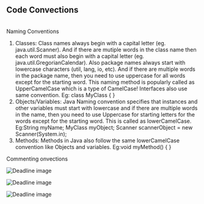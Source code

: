 <h2>Code Convections</h2>

<br>Naming Conventions
 1. Classes:
Class names always begin with a capital letter (eg. java.util.Scanner). And if there are mutiple words in the class name then each word must also begin with a capital letter (eg. java.util.GregorianCalendar). Also package names always start with lowercase characters (util, lang, io, etc). And if there are multiple words in the package name, then you need to use uppercase for all words except for the starting word. This naming method is popularly called as UpperCamelCase which is a type of CamelCase! Interfaces also use same convention.
Eg: class MyClass {
    }
 2. Objects/Variables:
Java Naming convention specifies that instances and other variables must start with lowercase and if there are multiple words in the name, then you need to use Uppercase for starting letters for the words except for the starting word. This is called as lowerCamelCase.
Eg:String myName;
   MyClass myObject;
   Scanner scannerObject = new Scanner(System.in);
 3. Methods:
Methods in Java also follow the same lowerCamelCase convention like Objects and variables.
Eg:void myMethod() {
   }
   
   
Commenting onvections

![Deadline image]({{site.baseurl}}/images/login.png "login")

![Deadline image]({{site.baseurl}}/images/homescreen.png "homescreen")

![Deadline image]({{site.baseurl}}/images/history.png "history")
